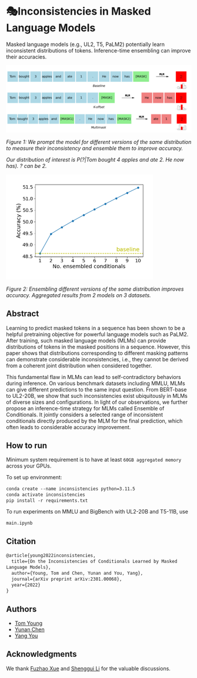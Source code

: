# 🎭Inconsistencies in Masked Language Models
Masked language models (e.g., UL2, T5, PaLM2) potentially learn inconsistent distributions of tokens. Inference-time ensembling can improve their accuracies.

<img src="pics/masking_patterns.png" title="conditionals" width="700"/>

*Figure 1: We prompt the model for different versions of the same distribution to measure their inconsistency and ensemble them to improve accuracy.*

*Our distribution of interest is P(?|Tom bought 4 apples and ate 2. He now has).   ? can be 2.*

<img src="pics/eoc_aggregated_accuracies.png" title="eoc_aggregated_accuracies" width="400"/>

*Figure 2: Ensembling different versions of the same distribution improves accuracy. Aggregated results from 2 models on 3 datasets.*



## Abstract

Learning to predict masked tokens in a sequence has been shown to be a helpful pretraining objective for powerful language models such as PaLM2. After training, such masked language models (MLMs) can provide distributions of tokens in the masked positions in a sequence. However, this paper shows that distributions corresponding to different masking patterns can demonstrate considerable inconsistencies, i.e., they cannot be derived from a coherent joint distribution when considered together. 

This fundamental flaw in MLMs can lead to self-contradictory behaviors during inference. On various benchmark datasets including MMLU, MLMs can give different predictions to the same input question. From BERT-base to UL2-20B, we show that such inconsistencies exist ubiquitously in MLMs of diverse sizes and configurations. In light of our observations, we further propose an inference-time strategy for MLMs called Ensemble of Conditionals. It jointly considers a selected range of inconsistent conditionals directly produced by the MLM for the final prediction, which often leads to considerable accuracy improvement.

## How to run

Minimum system requirement is to have at least ```60GB aggregated memory``` across your GPUs.

To set up environment:

```
conda create --name inconsistencies python=3.11.5
conda activate inconsistencies
pip install -r requirements.txt
```

To run experiments on MMLU and BigBench with UL2-20B and T5-11B, use 
```
main.ipynb
```

## Citation

```
@article{young2022inconsistencies,
  title={On the Inconsistencies of Conditionals Learned by Masked Language Models},
  author={Young, Tom and Chen, Yunan and You, Yang},
  journal={arXiv preprint arXiv:2301.00068},
  year={2022}
}
```


## Authors

- [Tom Young](https://tomyoung903.github.io/)
- [Yunan Chen](https://chen1yunan.github.io/chenyunan.github.io/)
- [Yang You](https://www.comp.nus.edu.sg/~youy/)

## Acknowledgments

We thank [Fuzhao Xue](https://xuefuzhao.github.io/) and [Shenggui Li](https://franklee.xyz/) for the valuable discussions.

